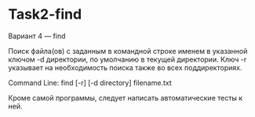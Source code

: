# Task2-find

Вариант 4 — find


Поиск файла(ов) с заданным в командной строке именем в указанной ключом -d директории, по умолчанию в текущей директории. Ключ -r указывает на необходимость поиска также во всех поддиректориях.


Command Line: find [-r] [-d directory] filename.txt

Кроме самой программы, следует написать автоматические тесты к ней.
